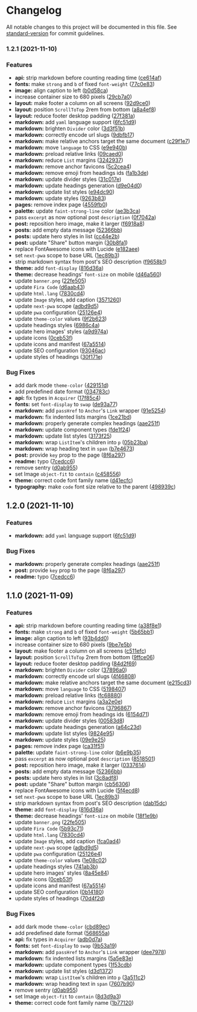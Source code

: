 # Changelog

All notable changes to this project will be documented in this file. See [standard-version](https://github.com/conventional-changelog/standard-version) for commit guidelines.

### 1.2.1 (2021-11-10)


### Features

* **api:** strip markdown before counting reading time ([ce614af](https://github.com/drizzer14/v10i.dev/commit/ce614af97c1604d0d40977148bbe962bc692fcb7))
* **fonts:** make `strong` and `b` of fixed `font-weight` ([77c0e83](https://github.com/drizzer14/v10i.dev/commit/77c0e835c3b457b1bef8ebd00565e8a8ba2911fe))
* **image:** align caption to left ([b0d58ca](https://github.com/drizzer14/v10i.dev/commit/b0d58ca069f50753d8d091203593eec580c6ce07))
* increase container size to 680 pixels ([29cb7a0](https://github.com/drizzer14/v10i.dev/commit/29cb7a08a58250311862afcc646a33c3cab39e95))
* **layout:** make footer a column on all screens ([92d9ce0](https://github.com/drizzer14/v10i.dev/commit/92d9ce0ebfbbfe7a8e820896fd2ced479a401b1c))
* **layout:** position `ScrollToTop` 2rem from bottom ([a8a4ef8](https://github.com/drizzer14/v10i.dev/commit/a8a4ef87e6ccb101eb8f0cabf5f826ee8bdec691))
* **layout:** reduce footer desktop padding ([27f381a](https://github.com/drizzer14/v10i.dev/commit/27f381a8f967845483944414e403632cbf86d21d))
* **markdown:** add `yaml` language support ([6fc51d9](https://github.com/drizzer14/v10i.dev/commit/6fc51d9169eae7705465f480bf48aaf5b0689e39))
* **markdown:** brighten `Divider` color ([3d3f51b](https://github.com/drizzer14/v10i.dev/commit/3d3f51bc2a536ebd17d14f4e59e90dce63ebbc63))
* **markdown:** correctly encode url slugs ([9dbfb17](https://github.com/drizzer14/v10i.dev/commit/9dbfb178180caff535a6a3d3e1aa8ec2cf09241f))
* **markdown:** make relative anchors target the same document ([c29f1e7](https://github.com/drizzer14/v10i.dev/commit/c29f1e7c982137f1dfef85c6d966aacf3eb8fc2b))
* **markdown:** move `language` to CSS ([e9e940b](https://github.com/drizzer14/v10i.dev/commit/e9e940b5c3f542980a614f9b57907ee685dcc912))
* **markdown:** preload relative links ([09caed0](https://github.com/drizzer14/v10i.dev/commit/09caed00259faca88aceae97f8ead7bf9243eeed))
* **markdown:** reduce `List` margins ([3242937](https://github.com/drizzer14/v10i.dev/commit/32429377366444d49395afd879acc014ce4d7471))
* **markdown:** remove anchor favicons ([5c2cea4](https://github.com/drizzer14/v10i.dev/commit/5c2cea4f760f0910d58e1e8bd884b57332ed45ce))
* **markdown:** remove emoji from headings ids ([fa1b3de](https://github.com/drizzer14/v10i.dev/commit/fa1b3de98416078bc6958c8d15875f3d84a05062))
* **markdown:** update divider styles ([31c017e](https://github.com/drizzer14/v10i.dev/commit/31c017e89036a1586edae027e5c083885bd3816c))
* **markdown:** update headings generation ([d9e04d0](https://github.com/drizzer14/v10i.dev/commit/d9e04d082db74e2ec61bf40bec4c631e498ad9c4))
* **markdown:** update list styles ([e94dc90](https://github.com/drizzer14/v10i.dev/commit/e94dc908c4515d409ad4883ea99e2acf313446eb))
* **markdown:** update styles ([9263b83](https://github.com/drizzer14/v10i.dev/commit/9263b835aee0a75fce9571321a94da86db54d41f))
* **pages:** remove index page ([4559fb0](https://github.com/drizzer14/v10i.dev/commit/4559fb07ae8d5880568618a1fff74e0e38746a80))
* **palette:** update `faint-strong-line` color ([ae3b3ca](https://github.com/drizzer14/v10i.dev/commit/ae3b3caaa072ac1307da0a6e0900259d03c7e467))
* pass `excerpt` as now optional post `description` ([0f7042a](https://github.com/drizzer14/v10i.dev/commit/0f7042a27d1fad078e3a020fd2b2f01cde62243c))
* **post:** reposition hero image, make it larger ([f6918a8](https://github.com/drizzer14/v10i.dev/commit/f6918a88d30f28060fb92a98f39e2d8aa41aa368))
* **posts:** add empty data message ([52366bb](https://github.com/drizzer14/v10i.dev/commit/52366bbee802551115138e89a1282f41503f12c7))
* **posts:** update hero styles in list ([cc44e2b](https://github.com/drizzer14/v10i.dev/commit/cc44e2ba1731dc8234cdaacde2c3f8ade2861565))
* **post:** update "Share" button margin ([30b8fa1](https://github.com/drizzer14/v10i.dev/commit/30b8fa12c7bf97601ae5b113e7425c0665786304))
* replace FontAwesome icons with Lucide ([e182aee](https://github.com/drizzer14/v10i.dev/commit/e182aeeea7b4384f03a919bc005d29c922d2ce54))
* set `next-pwa` scope to base URL ([1ec89b3](https://github.com/drizzer14/v10i.dev/commit/1ec89b321badf9937b081b053a0dc0edab7ca436))
* strip markdown syntax from post's SEO description ([f9658b1](https://github.com/drizzer14/v10i.dev/commit/f9658b10c201046add9a798ce9d55c3a4d42c60a))
* **theme:** add `font-display` ([816d36a](https://github.com/drizzer14/v10i.dev/commit/816d36af70afcd9c1efeb4aedb0521eb951ac45b))
* **theme:** decrease headings' `font-size` on mobile ([d46a560](https://github.com/drizzer14/v10i.dev/commit/d46a560261342c42a31059aca20204bac54f761a))
* update `banner.png` ([22fe505](https://github.com/drizzer14/v10i.dev/commit/22fe50521ca0cc78c5d5c3cea64d039073b1a608))
* update `Fira Code` ([d6aab43](https://github.com/drizzer14/v10i.dev/commit/d6aab43acebf2b0c582be78beed3fed1336444d1))
* update `html.lang` ([7830cd4](https://github.com/drizzer14/v10i.dev/commit/7830cd482f31baf14d37dad2b00ebd0226116629))
* update `Image` styles, add caption ([3571260](https://github.com/drizzer14/v10i.dev/commit/3571260cb2506723bea049717eda529ba2e4b201))
* update `next-pwa` scope ([adbd9d5](https://github.com/drizzer14/v10i.dev/commit/adbd9d5268601ac9ce448cdd903b190de9f851b3))
* update `pwa` configuration ([25126e4](https://github.com/drizzer14/v10i.dev/commit/25126e413407ac76724cff5430b0dfbe90fdc8d9))
* update `theme-color` values ([9f2b623](https://github.com/drizzer14/v10i.dev/commit/9f2b623341b535999674de4de432a5378f788465))
* update headings styles ([6986c4a](https://github.com/drizzer14/v10i.dev/commit/6986c4a85d942248035e16474678975f7277fef8))
* update hero images' styles ([a9d974a](https://github.com/drizzer14/v10i.dev/commit/a9d974a5d58f68e4d3682c4f4504d0f200f46a2b))
* update icons ([0ceb53f](https://github.com/drizzer14/v10i.dev/commit/0ceb53f5444517896661be5af18eff0f0d31463e))
* update icons and manifest ([67a5514](https://github.com/drizzer14/v10i.dev/commit/67a55148a3736cc06a5c611f9aa1e2b08737e731))
* update SEO configuration ([93046ac](https://github.com/drizzer14/v10i.dev/commit/93046ac498d07d2ad2758a70fd0843b27f4d6a87))
* update styles of headings ([30f171e](https://github.com/drizzer14/v10i.dev/commit/30f171e3763111b15c3d00f4f18c82ea5b01b687))


### Bug Fixes

* add dark mode `theme-color` ([429151d](https://github.com/drizzer14/v10i.dev/commit/429151d63d284abf978937bf572d33a72759963e))
* add predefined date format ([034783c](https://github.com/drizzer14/v10i.dev/commit/034783c050097e0846f233ba0179613ceccb6992))
* **api:** fix types in `Acquirer` ([17f85c4](https://github.com/drizzer14/v10i.dev/commit/17f85c4724fab6efaadc7fd588a691c834c4db41))
* **fonts:** set `font-display` to `swap` ([de93a77](https://github.com/drizzer14/v10i.dev/commit/de93a77f8f160a22de0ab2b4debfaf4776992aae))
* **markdown:** add `passHref` to `Anchor`'s `Link` wrapper ([91e5254](https://github.com/drizzer14/v10i.dev/commit/91e52548100c9e54a8ffdfcd8a3994d4aeadda2b))
* **markdown:** fix indented lists margins ([1ce21bd](https://github.com/drizzer14/v10i.dev/commit/1ce21bd676ca97e9d992faaa1a979792b7340372))
* **markdown:** properly generate complex headings ([aae251f](https://github.com/drizzer14/v10i.dev/commit/aae251fc8ad7631b6d0ea26ea122081274fae08d))
* **markdown:** update component types ([fde1f24](https://github.com/drizzer14/v10i.dev/commit/fde1f24ce2aee29b92133f7bc509185646f31ef4))
* **markdown:** update list styles ([3173f25](https://github.com/drizzer14/v10i.dev/commit/3173f2500a24304160140df5f326bb8bcabfc343))
* **markdown:** wrap `ListItem`'s children into `p` ([05b23ba](https://github.com/drizzer14/v10i.dev/commit/05b23baa56b48e1ac696e311923ba39e1756d8f5))
* **markdown:** wrap heading text in `span` ([b7e4673](https://github.com/drizzer14/v10i.dev/commit/b7e467379d508531e04734fce3885a05d200743f))
* **post:** provide `key` prop to the page ([8f6a297](https://github.com/drizzer14/v10i.dev/commit/8f6a2973508572dfe312e47b0efe3c3f689adf1d))
* **readme:** typo ([7cedcc6](https://github.com/drizzer14/v10i.dev/commit/7cedcc60f28b3032c5fd660a5f4cd332c52149c9))
* remove sentry ([d0ab955](https://github.com/drizzer14/v10i.dev/commit/d0ab95587959ab3348f2d90de680e3b2d56397f9))
* set Image `object-fit` to `contain` ([c458556](https://github.com/drizzer14/v10i.dev/commit/c4585562c5ad4b944ce0de69c53977441f83677c))
* **theme:** correct code font family name ([d41ecfc](https://github.com/drizzer14/v10i.dev/commit/d41ecfcbae1a54f87ec3f56aba95b351040418a7))
* **typography:** make `code` font size relative to the parent ([498939c](https://github.com/drizzer14/v10i.dev/commit/498939cc4b7e398155cc14841ea4becf03cc0759))

## 1.2.0 (2021-11-10)


### Features

* **markdown:** add `yaml` language support ([6fc51d9](https://github.com/drizzer14/v10i.dev/commit/6fc51d9169eae7705465f480bf48aaf5b0689e39))


### Bug Fixes

* **markdown:** properly generate complex headings ([aae251f](https://github.com/drizzer14/v10i.dev/commit/aae251fc8ad7631b6d0ea26ea122081274fae08d))
* **post:** provide `key` prop to the page ([8f6a297](https://github.com/drizzer14/v10i.dev/commit/8f6a2973508572dfe312e47b0efe3c3f689adf1d))
* **readme:** typo ([7cedcc6](https://github.com/drizzer14/v10i.dev/commit/7cedcc60f28b3032c5fd660a5f4cd332c52149c9))

## 1.1.0 (2021-11-09)


### Features

* **api:** strip markdown before counting reading time ([a38f8e1](https://github.com/drizzer14/v10i.dev/commit/a38f8e1e24899a023d871c522206cf8947ab1769))
* **fonts:** make `strong` and `b` of fixed `font-weight` ([5b65bb1](https://github.com/drizzer14/v10i.dev/commit/5b65bb1d67acae09fd2deacc111bcbb5f2d4c276))
* **image:** align caption to left ([93b4dd0](https://github.com/drizzer14/v10i.dev/commit/93b4dd0a5305b4a2a7135604a0c26754b6d8ffa3))
* increase container size to 680 pixels ([9be7e5b](https://github.com/drizzer14/v10i.dev/commit/9be7e5b772e3583608f8ea255d1a842658bef795))
* **layout:** make footer a column on all screens ([c511efc](https://github.com/drizzer14/v10i.dev/commit/c511efc65a07a8c90786fe7d56d8f98504c469a5))
* **layout:** position `ScrollToTop` 2rem from bottom ([9ffce06](https://github.com/drizzer14/v10i.dev/commit/9ffce068371e73f423497b7e5fb341e6c203a069))
* **layout:** reduce footer desktop padding ([84d2f69](https://github.com/drizzer14/v10i.dev/commit/84d2f6985dac8e817aeb556ab80a4dbee7dff595))
* **markdown:** brighten `Divider` color ([37896a0](https://github.com/drizzer14/v10i.dev/commit/37896a0a2f6169ba8e693fee772da1a99110f977))
* **markdown:** correctly encode url slugs ([4f46808](https://github.com/drizzer14/v10i.dev/commit/4f46808134fff74242795a30179d25c7d311b4e0))
* **markdown:** make relative anchors target the same document ([e215cd3](https://github.com/drizzer14/v10i.dev/commit/e215cd3574e8d242558951e38ae1164fe720f952))
* **markdown:** move `language` to CSS ([5198407](https://github.com/drizzer14/v10i.dev/commit/5198407e00834726b6638012caa384cdfb035c8d))
* **markdown:** preload relative links ([fc68880](https://github.com/drizzer14/v10i.dev/commit/fc68880f267db2afe96b180f573b1e45f35e808e))
* **markdown:** reduce `List` margins ([a3a2e0e](https://github.com/drizzer14/v10i.dev/commit/a3a2e0eada61b2bdf171595056c88ff90bc25f1b))
* **markdown:** remove anchor favicons ([3796867](https://github.com/drizzer14/v10i.dev/commit/37968678b0281581862b1d429af963e075b911ad))
* **markdown:** remove emoji from headings ids ([6154d71](https://github.com/drizzer14/v10i.dev/commit/6154d719760b751b47b1645aa220b780d7d25bd5))
* **markdown:** update divider styles ([00583d8](https://github.com/drizzer14/v10i.dev/commit/00583d8d10dccd2940b76288a72f8e5af6edac28))
* **markdown:** update headings generation ([a64c23d](https://github.com/drizzer14/v10i.dev/commit/a64c23d5c6ac958e586586ee35b85e420cf13ed9))
* **markdown:** update list styles ([9824e95](https://github.com/drizzer14/v10i.dev/commit/9824e9563a5e4b1c6b1bb4b1a51bc6ce103513a8))
* **markdown:** update styles ([09e9e25](https://github.com/drizzer14/v10i.dev/commit/09e9e25a39a661d91ac287d5bb97ba66894082f7))
* **pages:** remove index page ([ca31f51](https://github.com/drizzer14/v10i.dev/commit/ca31f51274c51449aa340d0238741a30237e9705))
* **palette:** update `faint-strong-line` color ([b6e9b35](https://github.com/drizzer14/v10i.dev/commit/b6e9b35479a1f12152a11cce9fcd30598056216d))
* pass `excerpt` as now optional post `description` ([8518501](https://github.com/drizzer14/v10i.dev/commit/85185018d64dba3679735ccc52a7c01b49d05a3e))
* **post:** reposition hero image, make it larger ([0337614](https://github.com/drizzer14/v10i.dev/commit/03376144e010b60a48eca77e39766e5d9dffe975))
* **posts:** add empty data message ([52366bb](https://github.com/drizzer14/v10i.dev/commit/52366bbee802551115138e89a1282f41503f12c7))
* **posts:** update hero styles in list ([3c8adf8](https://github.com/drizzer14/v10i.dev/commit/3c8adf8c20c4d4222b1377b7d2d2221c9d6d523b))
* **post:** update "Share" button margin ([cb56306](https://github.com/drizzer14/v10i.dev/commit/cb56306320de95ac634de9ac23b5bb1964e98bd9))
* replace FontAwesome icons with Lucide ([5f4ecd8](https://github.com/drizzer14/v10i.dev/commit/5f4ecd8bc0025913812c667d0b768bb339330f9c))
* set `next-pwa` scope to base URL ([1ec89b3](https://github.com/drizzer14/v10i.dev/commit/1ec89b321badf9937b081b053a0dc0edab7ca436))
* strip markdown syntax from post's SEO description ([dab15dc](https://github.com/drizzer14/v10i.dev/commit/dab15dcead718193bff166870e3f77ee530a0346))
* **theme:** add `font-display` ([816d36a](https://github.com/drizzer14/v10i.dev/commit/816d36af70afcd9c1efeb4aedb0521eb951ac45b))
* **theme:** decrease headings' `font-size` on mobile ([18f1e9b](https://github.com/drizzer14/v10i.dev/commit/18f1e9bd7c3c8a3f4e3db76cc4939b121e503736))
* update `banner.png` ([22fe505](https://github.com/drizzer14/v10i.dev/commit/22fe50521ca0cc78c5d5c3cea64d039073b1a608))
* update `Fira Code` ([5b93c71](https://github.com/drizzer14/v10i.dev/commit/5b93c7115f1837cc4175edb6e94b727d27b8ec42))
* update `html.lang` ([7830cd4](https://github.com/drizzer14/v10i.dev/commit/7830cd482f31baf14d37dad2b00ebd0226116629))
* update `Image` styles, add caption ([fca0ad4](https://github.com/drizzer14/v10i.dev/commit/fca0ad4e2e445979f444e5ba18c218a82e2f13ea))
* update `next-pwa` scope ([adbd9d5](https://github.com/drizzer14/v10i.dev/commit/adbd9d5268601ac9ce448cdd903b190de9f851b3))
* update `pwa` configuration ([25126e4](https://github.com/drizzer14/v10i.dev/commit/25126e413407ac76724cff5430b0dfbe90fdc8d9))
* update `theme-color` values ([1e08c02](https://github.com/drizzer14/v10i.dev/commit/1e08c020b20fabc311e0ce8cb762983fd8993625))
* update headings styles ([741ab3b](https://github.com/drizzer14/v10i.dev/commit/741ab3b6706670b46fb3a6eda1d8f87388a37b56))
* update hero images' styles ([8a45e84](https://github.com/drizzer14/v10i.dev/commit/8a45e84bbfd72eae6c890b8dc43656424299ecf2))
* update icons ([0ceb53f](https://github.com/drizzer14/v10i.dev/commit/0ceb53f5444517896661be5af18eff0f0d31463e))
* update icons and manifest ([67a5514](https://github.com/drizzer14/v10i.dev/commit/67a55148a3736cc06a5c611f9aa1e2b08737e731))
* update SEO configuration ([0b14180](https://github.com/drizzer14/v10i.dev/commit/0b141806374b7e72f894aa6aba3dc8296b6e7f54))
* update styles of headings ([70d4f2d](https://github.com/drizzer14/v10i.dev/commit/70d4f2dbf446ed1107a28bae30e629eac2c1c8ec))


### Bug Fixes

* add dark mode `theme-color` ([cbd89ec](https://github.com/drizzer14/v10i.dev/commit/cbd89ec0b1621e61215334dacb32f52df1b90f70))
* add predefined date format ([568655a](https://github.com/drizzer14/v10i.dev/commit/568655aa9ef06bf1b3453689d2a61977b567a649))
* **api:** fix types in `Acquirer` ([adb0d7a](https://github.com/drizzer14/v10i.dev/commit/adb0d7a65c3754fb86d0720f776b5a74e7c1b9c8))
* **fonts:** set `font-display` to `swap` ([9b53a19](https://github.com/drizzer14/v10i.dev/commit/9b53a1973418b0c69f1cc40da64423cefb283de7))
* **markdown:** add `passHref` to `Anchor`'s `Link` wrapper ([dee7978](https://github.com/drizzer14/v10i.dev/commit/dee7978bb254c9048f71b660ce3a9a11ad183a3b))
* **markdown:** fix indented lists margins ([5a5e83e](https://github.com/drizzer14/v10i.dev/commit/5a5e83e6a098406734b2aa1e50cc9fa5a392a237))
* **markdown:** update component types ([1f53cdb](https://github.com/drizzer14/v10i.dev/commit/1f53cdb0d6396f53a26a9554da2447e824a3ff8e))
* **markdown:** update list styles ([d3d1372](https://github.com/drizzer14/v10i.dev/commit/d3d1372a230c65007242888e4dfe856f1d1a977c))
* **markdown:** wrap `ListItem`'s children into `p` ([3a511c2](https://github.com/drizzer14/v10i.dev/commit/3a511c2816381c9d0b6ab9ddc521704414c36984))
* **markdown:** wrap heading text in `span` ([7607b90](https://github.com/drizzer14/v10i.dev/commit/7607b90ac520f46cb0a66330bc1e56172e5ee37f))
* remove sentry ([d0ab955](https://github.com/drizzer14/v10i.dev/commit/d0ab95587959ab3348f2d90de680e3b2d56397f9))
* set Image `object-fit` to `contain` ([8d3d9a3](https://github.com/drizzer14/v10i.dev/commit/8d3d9a37fb3a0cd6b0729639a2877497eb66f277))
* **theme:** correct code font family name ([1b77120](https://github.com/drizzer14/v10i.dev/commit/1b77120c30d3c84485ee9db868878c1417dc44dc))
